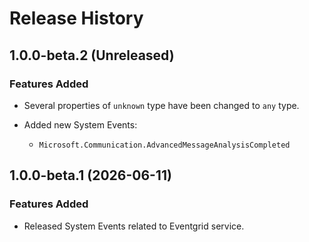 # Release History

## 1.0.0-beta.2 (Unreleased)

### Features Added

- Several properties of `unknown` type have been changed to `any` type.
- Added new System Events:

  - `Microsoft.Communication.AdvancedMessageAnalysisCompleted`

## 1.0.0-beta.1 (2026-06-11)

### Features Added

- Released System Events related to Eventgrid service.

